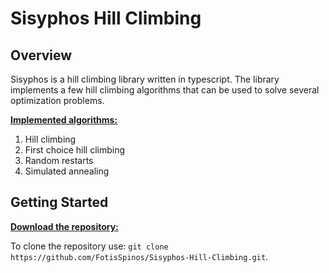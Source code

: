 # Sisyphos Hill Climbing

## Overview
Sisyphos is a hill climbing library written in typescript. The library implements a few hill climbing algorithms that can be used to solve several optimization problems.

<ins>**Implemented algorithms:**</ins>
1. Hill climbing
2. First choice hill climbing
3. Random restarts
4. Simulated annealing 

## Getting Started
<ins>**Download the repository:**</ins>

To clone the repository use: `git clone https://github.com/FotisSpinos/Sisyphos-Hill-Climbing.git`.
